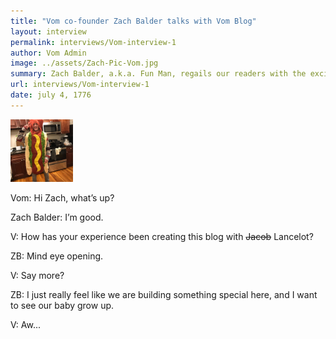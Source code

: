 ```yaml
---
title: "Vom co-founder Zach Balder talks with Vom Blog"
layout: interview
permalink: interviews/Vom-interview-1
author: Vom Admin
image: ../assets/Zach-Pic-Vom.jpg
summary: Zach Balder, a.k.a. Fun Man, regails our readers with the exciting tale of this lovely cyber spot.  
url: interviews/Vom-interview-1
date: july 4, 1776
---
```


<img src="../assets/Zach-Pic-Vom.jpg" height="100px" width="100px">

Vom: Hi Zach, what’s up?

Zach Balder: I’m good.

V: How has your experience been creating this blog with ~~Jacob~~ Lancelot?

ZB: Mind eye opening.

V: Say more?

ZB: I just really feel like we are building something special here, and I want to see our baby grow up.

V: Aw...
